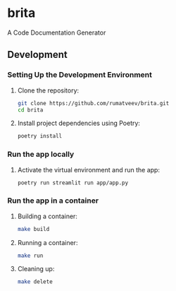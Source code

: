 # brita
A Code Documentation Generator


## Development

### Setting Up the Development Environment
1. Clone the repository:
   ```bash
   git clone https://github.com/rumatveev/brita.git
   cd brita
   ```

2. Install project dependencies using Poetry:
    ```bash
    poetry install
    ```

### Run the  app locally

1. Activate the virtual environment and run the app:
    ```bash
    poetry run streamlit run app/app.py
    ```


### Run the app in a container

1. Building a container:
    ```bash
    make build
    ```
   
2. Running a container:
    ```bash
    make run
    ```
   
3. Cleaning up:
    ```bash
    make delete
    ```
